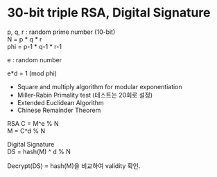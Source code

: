# 30-bit triple RSA, Digital Signature  

p, q, r : random prime number (10-bit)  
N = p * q * r  
phi = p-1 * q-1 * r-1  

e : random number

e*d = 1 (mod phi)

- Square and multiply algorithm for modular exponentiation  
- Miller-Rabin Primality test (테스트는 20회로 설정)  
- Extended Euclidean Algorithm  
- Chinese Remainder Theorem   

RSA
C = M^e % N  
M = C^d % N  


Digital Signature  
DS = hash(M) ^ d % N  

Decrypt(DS) = hash(M)을 비교하여 validity 확인.

